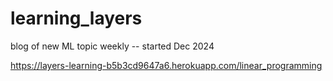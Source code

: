 # learning_layers
blog of new ML topic weekly -- started Dec 2024

https://layers-learning-b5b3cd9647a6.herokuapp.com/linear_programming 